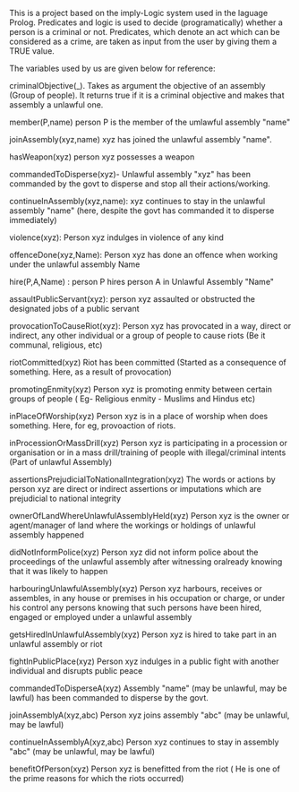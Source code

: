 This is a project based on the imply-Logic system used in the laguage Prolog. Predicates and logic is used to decide (programatically) whether a person is a criminal or not. Predicates, which denote an act which can be considered as a crime, are taken as input from the user by giving them a TRUE value.

The variables used by us are given below for reference: 




criminalObjective(_).
Takes as argument the objective of an assembly (Group of people). It returns true if it is a criminal objective and makes that assembly a unlawful one.

member(P,name)
person P is the member of the umlawful assembly "name"

joinAssembly(xyz,name)
 xyz has joined the unlawful assembly "name".

hasWeapon(xyz)
person xyz possesses a weapon

commandedToDisperse(xyz)- 
Unlawful assembly "xyz" has been commanded by the govt to disperse and stop all their actions/working.

continueInAssembly(xyz,name): 
xyz continues to stay in the unlawful assembly "name" (here, despite the govt has commanded it to disperse immediately)

violence(xyz): 
Person xyz indulges in violence of any kind

offenceDone(xyz,Name): 
Person xyz has done an offence when working under the unlawful assembly Name

hire(P,A,Name) : 
person P hires person A in Unlawful Assembly "Name"

assaultPublicServant(xyz): 
person xyz assaulted or obstructed the designated jobs of a public servant

provocationToCauseRiot(xyz): 
Person xyz has provocated in a way, direct or indirect, any other individual or a group of people to cause riots (Be it communal, religious, etc)

riotCommitted(xyz)
Riot has been committed (Started as a consequence of something. Here, as a result of provocation)

promotingEnmity(xyz)
Person xyz is promoting enmity between certain groups of people ( Eg- Religious enmity - Muslims and Hindus etc)

inPlaceOfWorship(xyz)
Person xyz is in a place of worship when does something. Here, for eg, provoaction of riots.

inProcessionOrMassDrill(xyz)
Person xyz is participating in a procession or organisation or in a mass drill/training of people with illegal/criminal intents (Part of unlawful Assembly)

assertionsPrejudicialToNationalIntegration(xyz)
The words or actions by person xyz are direct or indirect assertions or imputations which are prejudicial to national integrity

ownerOfLandWhereUnlawfulAssemblyHeld(xyz)
Person xyz is the owner or agent/manager of land where the workings or holdings of unlawful assembly happened

didNotInformPolice(xyz)
Person xyz did not inform police about the proceedings of the unlawful assembly after witnessing oralready knowing that it was likely to happen

harbouringUnlawfulAssembly(xyz)
Person xyz harbours, receives or assembles, in any house or premises in his occupation or charge, or under his control any persons knowing that such persons have been hired, engaged or employed under a unlawful assembly

getsHiredInUnlawfulAssembly(xyz)
Person xyz is hired to take part in an unlawful assembly or riot

fightInPublicPlace(xyz)
Person xyz indulges in a public fight with another individual and disrupts public peace

commandedToDisperseA(xyz)
Assembly "name" (may be unlawful, may be lawful) has been commanded to disperse by the govt.

joinAssemblyA(xyz,abc)
Person xyz joins assembly "abc" (may be unlawful, may be lawful)

continueInAssemblyA(xyz,abc)
Person xyz continues to stay in assembly "abc" (may be unlawful, may be lawful)

benefitOfPerson(xyz)
Person xyz is benefitted from the riot ( He is one of the prime reasons for which the riots occurred)



 
